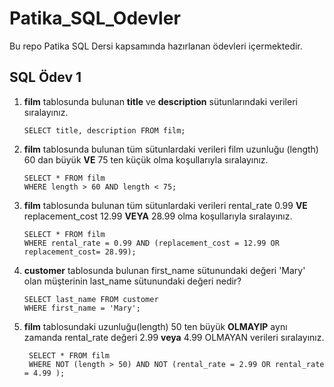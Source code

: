 # Patika_SQL_Odevler
Bu repo Patika SQL Dersi kapsamında hazırlanan ödevleri içermektedir.
## SQL Ödev 1 

1. **film** tablosunda bulunan **title** ve **description** sütunlarındaki verileri sıralayınız.
   
   ```
   SELECT title, description FROM film;
   ```
   
3. **film** tablosunda bulunan tüm sütunlardaki verileri film uzunluğu (length) 60 dan büyük **VE** 75 ten küçük olma koşullarıyla sıralayınız.
   ```
   SELECT * FROM film
   WHERE length > 60 AND length < 75;
   
   ```
4. **film** tablosunda bulunan tüm sütunlardaki verileri rental_rate 0.99 __VE__ replacement_cost 12.99 __VEYA__ 28.99 olma koşullarıyla sıralayınız.
   ```
   SELECT * FROM film
   WHERE rental_rate = 0.99 AND (replacement_cost = 12.99 OR replacement_cost= 28.99);
   
   ```
5. **customer** tablosunda bulunan first_name sütunundaki değeri 'Mary' olan müşterinin last_name sütunundaki değeri nedir?
   ```
   SELECT last_name FROM customer
   WHERE first_name = 'Mary';

   ```
6. **film**  tablosundaki uzunluğu(length) 50 ten büyük **OLMAYIP** aynı zamanda rental_rate değeri 2.99 **veya** 4.99 OLMAYAN verileri sıralayınız.
   ```
    SELECT * FROM film
    WHERE NOT (length > 50) AND NOT (rental_rate = 2.99 OR rental_rate = 4.99 );

   ```

   


   
